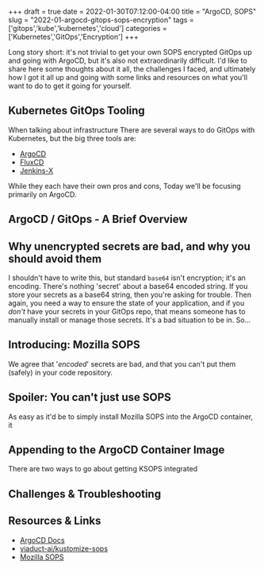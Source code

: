 +++ 
draft = true
date = 2022-01-30T07:12:00-04:00
title = "ArgoCD, SOPS"
slug = "2022-01-argocd-gitops-sops-encryption" 
tags = ['gitops','kube','kubernetes','cloud']
categories = ['Kubernetes','GitOps','Encryption']
+++

Long story short: it's not trivial to get your own SOPS encrypted GitOps up and going with ArgoCD, but it's also not extraordinarily difficult. I'd like to share here some thoughts about it all, the challenges I faced, and ultimately how I got it all up and going with some links and resources on what you'll want to do to get it going for yourself.

## Kubernetes GitOps Tooling

When talking about infrastructure There are several ways to do GitOps with Kubernetes, but the big three tools are:

- [ArgoCD](https://argoproj.github.io/cd/)
- [FluxCD](https://fluxcd.io)
- [Jenkins-X](https://jenkins-x.io)

While they each have their own pros and cons, Today we'll be focusing primarily on ArgoCD.

## ArgoCD / GitOps - A Brief Overview



## Why unencrypted secrets are bad, and why you should avoid them

I shouldn't have to write this, but standard `base64` isn't encryption; it's an encoding. There's nothing 'secret' about a base64 encoded string. If you store your secrets as a base64 string, then you're asking for trouble. Then again, you need a way to ensure the state of your application, and if you _don't_ have your secrets in your GitOps repo, that means someone has to manually install or manage those secrets. It's a bad situation to be in. So...

## Introducing: Mozilla SOPS

We agree that '_encoded_' secrets are bad, and that you can't put them (safely) in your code repository.

## Spoiler: You can't just use SOPS

As easy as it'd be to simply install Mozilla SOPS into the ArgoCD container, it 

## Appending to the ArgoCD Container Image

There are two ways to go about getting KSOPS integrated

## Challenges & Troubleshooting



## Resources & Links

- [ArgoCD Docs](https://argo-cd.readthedocs.io/en/stable/)
- [viaduct-ai/kustomize-sops](https://github.com/viaduct-ai/kustomize-sops#argo-cd-integration-)
- [Mozilla SOPS](https://github.com/mozilla/sops)
